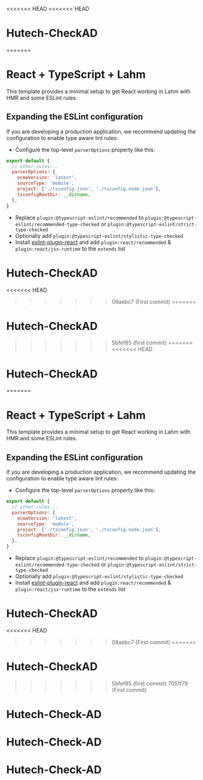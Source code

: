 <<<<<<< HEAD
<<<<<<< HEAD
# Hutech-CheckAD
=======
# React + TypeScript + Lahm

This template provides a minimal setup to get React working in Lahm with HMR and some ESLint rules.

## Expanding the ESLint configuration

If you are developing a production application, we recommend updating the configuration to enable type aware lint rules:

- Configure the top-level `parserOptions` property like this:

```js
export default {
  // other rules...
  parserOptions: {
    ecmaVersion: 'latest',
    sourceType: 'module',
    project: ['./tsconfig.json', './tsconfig.node.json'],
    tsconfigRootDir: __dirname,
  },
}
```

- Replace `plugin:@typescript-eslint/recommended` to `plugin:@typescript-eslint/recommended-type-checked` or `plugin:@typescript-eslint/strict-type-checked`
- Optionally add `plugin:@typescript-eslint/stylistic-type-checked`
- Install [eslint-plugin-react](https://github.com/jsx-eslint/eslint-plugin-react) and add `plugin:react/recommended` & `plugin:react/jsx-runtime` to the `extends` list
# Hutech-CheckAD
<<<<<<< HEAD
>>>>>>> 08aebc7 (First commit)
=======
# Hutech-CheckAD
>>>>>>> 5bfef85 (first commit)
=======
<<<<<<< HEAD
# Hutech-CheckAD
=======
# React + TypeScript + Lahm

This template provides a minimal setup to get React working in Lahm with HMR and some ESLint rules.

## Expanding the ESLint configuration

If you are developing a production application, we recommend updating the configuration to enable type aware lint rules:

- Configure the top-level `parserOptions` property like this:

```js
export default {
  // other rules...
  parserOptions: {
    ecmaVersion: 'latest',
    sourceType: 'module',
    project: ['./tsconfig.json', './tsconfig.node.json'],
    tsconfigRootDir: __dirname,
  },
}
```

- Replace `plugin:@typescript-eslint/recommended` to `plugin:@typescript-eslint/recommended-type-checked` or `plugin:@typescript-eslint/strict-type-checked`
- Optionally add `plugin:@typescript-eslint/stylistic-type-checked`
- Install [eslint-plugin-react](https://github.com/jsx-eslint/eslint-plugin-react) and add `plugin:react/recommended` & `plugin:react/jsx-runtime` to the `extends` list
# Hutech-CheckAD
<<<<<<< HEAD
>>>>>>> 08aebc7 (First commit)
=======
# Hutech-CheckAD
>>>>>>> 5bfef85 (first commit)
>>>>>>> 7051f79 (First commit)
# Hutech-Check-AD
# Hutech-Check-AD
# Hutech-Check-AD
